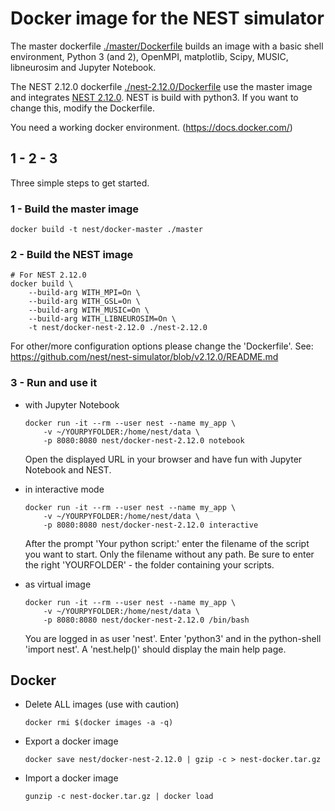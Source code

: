 # Docker image for the NEST simulator

The master dockerfile [./master/Dockerfile]() builds an image with a basic 
shell environment, Python 3 (and 2), OpenMPI, matplotlib, Scipy, MUSIC, 
libneurosim and Jupyter Notebook.

The NEST 2.12.0 dockerfile [./nest-2.12.0/Dockerfile]() use the master image 
and integrates [NEST 2.12.0](https://github.com/nest/nest-simulator). 
NEST is build with python3. If you want to change this, modify the Dockerfile.

You need a working docker environment. (https://docs.docker.com/)

## 1 - 2 - 3

Three simple steps to get started.

### 1 - Build the master image
    
    docker build -t nest/docker-master ./master

### 2 - Build the NEST image
        
    # For NEST 2.12.0
    docker build \
        --build-arg WITH_MPI=On \
        --build-arg WITH_GSL=On \
        --build-arg WITH_MUSIC=On \
        --build-arg WITH_LIBNEUROSIM=On \
        -t nest/docker-nest-2.12.0 ./nest-2.12.0

For other/more configuration options please change the 'Dockerfile'. See:
<https://github.com/nest/nest-simulator/blob/v2.12.0/README.md> 
    
### 3 - Run and use it
    
-   with Jupyter Notebook

        docker run -it --rm --user nest --name my_app \
            -v ~/YOURPYFOLDER:/home/nest/data \
            -p 8080:8080 nest/docker-nest-2.12.0 notebook
    
    Open the displayed URL in your browser and have fun with Jupyter 
    Notebook and NEST.
    
-   in interactive mode

        docker run -it --rm --user nest --name my_app \
            -v ~/YOURPYFOLDER:/home/nest/data \
            -p 8080:8080 nest/docker-nest-2.12.0 interactive

    After the prompt 'Your python script:' enter the filename of the script 
    you want to start. Only the filename without any path. Be sure to enter 
    the right 'YOURFOLDER' - the folder containing your scripts.

-   as virtual image
    
        docker run -it --rm --user nest --name my_app \
            -v ~/YOURPYFOLDER:/home/nest/data \
            -p 8080:8080 nest/docker-nest-2.12.0 /bin/bash
    
    You are logged in as user 'nest'. Enter 'python3' and in the 
    python-shell 'import nest'. A 'nest.help()' should display the main 
    help page.

## Docker 

-   Delete ALL images (use with caution)

        docker rmi $(docker images -a -q)

-   Export a docker image

        docker save nest/docker-nest-2.12.0 | gzip -c > nest-docker.tar.gz

-   Import a docker image

        gunzip -c nest-docker.tar.gz | docker load

